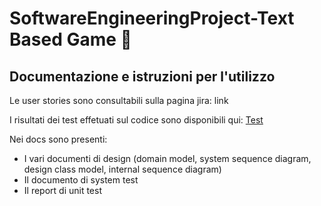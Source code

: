 # SoftwareEngineeringProject-Text Based Game :european_castle:

## Documentazione e istruzioni per l'utilizzo
Le user stories sono consultabili sulla pagina jira: link

I risultati dei test effetuati sul codice sono disponibili qui: [Test]([https://htmlpreview.github.io/?https://github.com/bellins14/klotski_gruppo2/blob/docs/resources/TestResults.html](https://htmlpreview.github.io/?https://github.com/TeoSimii/SoftwareEngineeringProject/blob/docs/TestResults.html))

Nei docs sono presenti:
* I vari documenti di design (domain model, system sequence diagram, design class model, internal sequence diagram)
* Il documento di system test
* Il report di unit test
